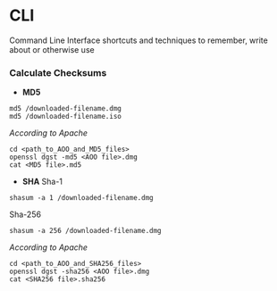 CLI
===

Command Line Interface shortcuts and techniques to remember, write about or otherwise use

### Calculate Checksums
- **MD5**
```
md5 /downloaded-filename.dmg
md5 /downloaded-filename.iso
```
*According to Apache*
```
cd <path_to_AOO_and_MD5_files>
openssl dgst -md5 <AOO file>.dmg
cat <MD5 file>.md5
```
- **SHA**
Sha-1
```
shasum -a 1 /downloaded-filename.dmg
```
Sha-256
```
shasum -a 256 /downloaded-filename.dmg
```
*According to Apache*
```
cd <path_to_AOO_and_SHA256_files>
openssl dgst -sha256 <AOO file>.dmg
cat <SHA256 file>.sha256

